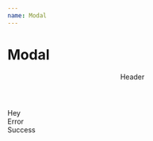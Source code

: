 ```yaml
---
name: Modal
---
```


# Modal

<base-knobs src="./components.json" name="base-modal">
<base-modal>
<header slot="header">Header</header>
Hey
<div slot="error">Error</div>
<div slot="success">Success</div>
</base-modal>
</base-knobs>
